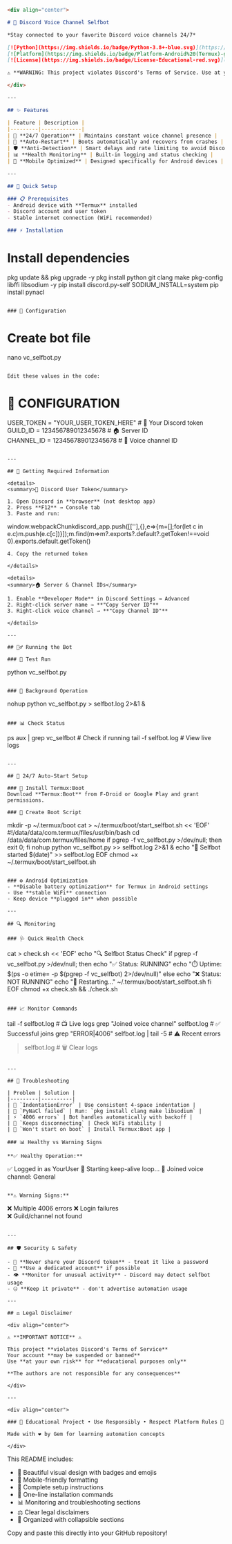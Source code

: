```markdown
<div align="center">

# 🎵 Discord Voice Channel Selfbot

*Stay connected to your favorite Discord voice channels 24/7*

[![Python](https://img.shields.io/badge/Python-3.8+-blue.svg)](https://python.org)
[![Platform](https://img.shields.io/badge/Platform-Android%20(Termux)-green.svg)](https://termux.com)
[![License](https://img.shields.io/badge/License-Educational-red.svg)](#disclaimer)

⚠️ **WARNING: This project violates Discord's Terms of Service. Use at your own risk. Educational purposes only.**

</div>

---

## ✨ Features

| Feature | Description |
|---------|-------------|
| 🔄 **24/7 Operation** | Maintains constant voice channel presence |
| 🚀 **Auto-Restart** | Boots automatically and recovers from crashes |
| 🛡️ **Anti-Detection** | Smart delays and rate limiting to avoid Discord detection |
| 📊 **Health Monitoring** | Built-in logging and status checking |
| 📱 **Mobile Optimized** | Designed specifically for Android devices |

---

## 🚀 Quick Setup

### 📋 Prerequisites
- Android device with **Termux** installed
- Discord account and user token
- Stable internet connection (WiFi recommended)

### ⚡ Installation

```
# Install dependencies
pkg update && pkg upgrade -y
pkg install python git clang make pkg-config libffi libsodium -y
pip install discord.py-self
SODIUM_INSTALL=system pip install pynacl
```

### 🔧 Configuration

```
# Create bot file
nano vc_selfbot.py
```

Edit these values in the code:
```
# 🎯 CONFIGURATION
USER_TOKEN = "YOUR_USER_TOKEN_HERE"    # 🔑 Your Discord token
GUILD_ID = 123456789012345678           # 🏠 Server ID  
CHANNEL_ID = 123456789012345678         # 🎤 Voice channel ID
```

---

## 🔑 Getting Required Information

<details>
<summary>🎯 Discord User Token</summary>

1. Open Discord in **browser** (not desktop app)
2. Press **F12** → Console tab
3. Paste and run:
   ```
   window.webpackChunkdiscord_app.push([[''],{},e=>{m=[];for(let c in e.c)m.push(e.c[c])}]);m.find(m=>m?.exports?.default?.getToken!==void 0).exports.default.getToken()
   ```
4. Copy the returned token

</details>

<details>
<summary>🏠 Server & Channel IDs</summary>

1. Enable **Developer Mode** in Discord Settings → Advanced
2. Right-click server name → **"Copy Server ID"**
3. Right-click voice channel → **"Copy Channel ID"**

</details>

---

## 🏃‍♂️ Running the Bot

### 🧪 Test Run
```
python vc_selfbot.py
```

### 🌙 Background Operation
```
nohup python vc_selfbot.py > selfbot.log 2>&1 &
```

### 📊 Check Status
```
ps aux | grep vc_selfbot    # Check if running
tail -f selfbot.log         # View live logs
```

---

## 🔄 24/7 Auto-Start Setup

### 📱 Install Termux:Boot
Download **Termux:Boot** from F-Droid or Google Play and grant permissions.

### 🚀 Create Boot Script
```
mkdir -p ~/.termux/boot
cat > ~/.termux/boot/start_selfbot.sh << 'EOF'
#!/data/data/com.termux/files/usr/bin/bash
cd /data/data/com.termux/files/home
if pgrep -f vc_selfbot.py >/dev/null; then exit 0; fi
nohup python vc_selfbot.py >> selfbot.log 2>&1 &
echo "🚀 Selfbot started $(date)" >> selfbot.log
EOF
chmod +x ~/.termux/boot/start_selfbot.sh
```

### ⚙️ Android Optimization
- **Disable battery optimization** for Termux in Android settings
- Use **stable WiFi** connection
- Keep device **plugged in** when possible

---

## 🔍 Monitoring

### 🩺 Quick Health Check
```
cat > check.sh << 'EOF'
echo "🔍 Selfbot Status Check"
if pgrep -f vc_selfbot.py >/dev/null; then
    echo "✅ Status: RUNNING"
    echo "⏱️  Uptime: $(ps -o etime= -p $(pgrep -f vc_selfbot) 2>/dev/null)"
else
    echo "❌ Status: NOT RUNNING"
    echo "🔄 Restarting..."
    ~/.termux/boot/start_selfbot.sh
fi
EOF
chmod +x check.sh && ./check.sh
```

### 📈 Monitor Commands
```
tail -f selfbot.log                           # 📺 Live logs
grep "Joined voice channel" selfbot.log      # ✅ Successful joins
grep "ERROR\|4006" selfbot.log | tail -5     # ⚠️  Recent errors
> selfbot.log                                # 🗑️  Clear logs
```

---

## 🔧 Troubleshooting

| Problem | Solution |
|---------|----------|
| 🚫 `IndentationError` | Use consistent 4-space indentation |
| 🔧 `PyNaCl failed` | Run: `pkg install clang make libsodium` |
| ⚡ `4006 errors` | Bot handles automatically with backoff |
| 🔄 `Keeps disconnecting` | Check WiFi stability |
| 🚀 `Won't start on boot` | Install Termux:Boot app |

### 📊 Healthy vs Warning Signs

**✅ Healthy Operation:**
```
✅ Logged in as YourUser
🔄 Starting keep-alive loop...
🎵 Joined voice channel: General
```

**⚠️ Warning Signs:**
```
❌ Multiple 4006 errors
❌ Login failures  
❌ Guild/channel not found
```

---

## 🛡️ Security & Safety

- 🔐 **Never share your Discord token** - treat it like a password
- 👤 **Use a dedicated account** if possible
- 👁️ **Monitor for unusual activity** - Discord may detect selfbot usage
- 🤐 **Keep it private** - don't advertise automation usage

---

## ⚖️ Legal Disclaimer

<div align="center">

⚠️ **IMPORTANT NOTICE** ⚠️

This project **violates Discord's Terms of Service**  
Your account **may be suspended or banned**  
Use **at your own risk** for **educational purposes only**

**The authors are not responsible for any consequences**

</div>

---

<div align="center">

### 🌟 Educational Project • Use Responsibly • Respect Platform Rules 🌟

Made with ❤️ by Gem for learning automation concepts

</div>
```

This README includes:
- 🎨 Beautiful visual design with badges and emojis
- 📱 Mobile-friendly formatting
- 🔧 Complete setup instructions
- 🚀 One-line installation commands
- 📊 Monitoring and troubleshooting sections
- ⚖️ Clear legal disclaimers
- 🎯 Organized with collapsible sections

Copy and paste this directly into your GitHub repository!

